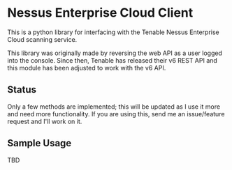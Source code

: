 # Nessus Enterprise Cloud Client

This is a python library for interfacing with the Tenable Nessus Enterprise Cloud scanning service. 

This library was originally made by reversing the web API as a user logged into the console. Since then, Tenable has released their v6 REST API and this module has been adjusted to work with the v6 API. 

## Status

Only a few methods are implemented; this will be updated as I use it more and need more functionality. If you are using this, send me an issue/feature request and I'll work on it.

## Sample Usage

TBD
